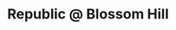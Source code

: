 ---
title: Republic @ Blossom Hill
address: 605 Blossom Hill Rd, Los Gatos, CA 95032
developer: Republic Urban
municipality: San Jose
units: 239
phase: Approved
permits:
    PRE23-00139:
        status: Approved
        initial_date: 2020-04-15
        final_date: 2022-08-09
        apn: [46422032]
        address: 605 Blossom Hill Rd, Los Gatos, CA 95032
        description: "Special Use Permit to allow the development of a Signature Project per Policy IP-5.10 of the San Jose General Plan, including the demolition of existing surface parking, the removal of 55 ordinance-size trees and 14 non-ordinance trees, and the construction of one six-story mixed use building with 13,590 square feet of commercial space and 239 market-rate multi-family residential units and one five-story multifamily residential building with 89 affordable housing units, with trail improvements to Canoas Creek Additional policy review for Riparian Corridor and extended construction hours This project is proposing 19% VLI units and qualifies for three incentives. They are requesting the following three incentives: 1. Reduction in private open space 2. Reduction in the commercial square footage 3. Allow for more affordable material alternatives such as stucco and cast trim pieces (Signature project requirement for high-quality materials)"
        names: Melissa Durkin w/ Green Republic Blossom Hill LLC;
    TE20-012:
        status: Under Review
        initial_date: 2025-01-10
        final_date: None
        apn: [46422032]
        address: 605 Blossom Hill Rd, Los Gatos, CA 95032
        description: Tentative map extension for previously approved Tentative Map (T20-012)
        names: Melissa Durkin w/ Green Republic Blossom Hill LLC;
geometry: ['37.2362969698553', '-121.96743149039506']
published: True
---